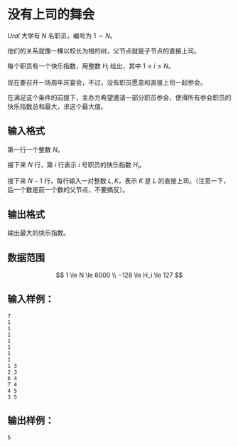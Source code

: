 # 没有上司的舞会

$Ural$ 大学有 $N$ 名职员，编号为 $1∼N$。

他们的关系就像一棵以校长为根的树，父节点就是子节点的直接上司。

每个职员有一个快乐指数，用整数 $H_i$ 给出，其中 $1 \le i \le N$。

现在要召开一场周年庆宴会，不过，没有职员愿意和直接上司一起参会。

在满足这个条件的前提下，主办方希望邀请一部分职员参会，使得所有参会职员的快乐指数总和最大，求这个最大值。

## 输入格式

第一行一个整数 $N$。

接下来 $N$ 行，第 $i$ 行表示 $i$ 号职员的快乐指数 $H_i$。

接下来 $N−1$ 行，每行输入一对整数 $L,K$，表示 $K$ 是 $L$ 的直接上司。（注意一下，后一个数是前一个数的父节点，不要搞反）。

## 输出格式

输出最大的快乐指数。

## 数据范围

$$
1 \le N \le 6000 \\
−128 \le H_i \le 127
$$

## 输入样例：

```text
7
1
1
1
1
1
1
1
1 3
2 3
6 4
7 4
4 5
3 5
```

## 输出样例：

```text
5
```
